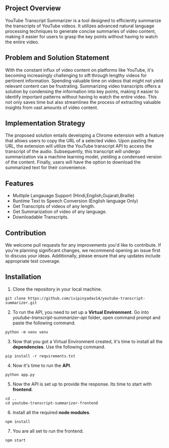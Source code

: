 ## Project Overview
YouTube Transcript Summarizer is a tool designed to efficiently summarize the transcripts of YouTube videos. It utilizes advanced natural language processing techniques to generate concise summaries of video content, making it easier for users to grasp the key points without having to watch the entire video.

## Problem and Solution Statement
With the constant influx of video content on platforms like YouTube, it's becoming increasingly challenging to sift through lengthy videos for pertinent information. Spending valuable time on videos that might not yield relevant content can be frustrating. Summarizing video transcripts offers a solution by condensing the information into key points, making it easier to identify important patterns without having to watch the entire video. This not only saves time but also streamlines the process of extracting valuable insights from vast amounts of video content.

## Implementation Strategy
The proposed solution entails developing a Chrome extension with a feature that allows users to copy the URL of a selected video. Upon pasting the URL, the extension will utilize the YouTube transcript API to access the transcript of the audio. Subsequently, this transcript will undergo summarization via a machine learning model, yielding a condensed version of the content. Finally, users will have the option to download the summarized text for their convenience.


## Features

- Multiple Langauage Support (Hindi,English,Gujarati,Braille)
- Runtime Text to Speech Conversion (English language Only)
- Get Transcripts of videos of any length.
- Get Summarization of video of any language.
- Downloadable Transcripts.

## Contribution
We welcome pull requests for any improvements you'd like to contribute. If you're planning significant changes, we recommend opening an issue first to discuss your ideas. Additionally, please ensure that any updates include appropriate test coverage.


## Installation

1. Clone the repository in your local machine.
```
git clone https://github.com/ivipinyadav14/youtube-transcript-summarizer.git
```

2. To run the API, you need to set up a **Virtual Environment**. Go into *youtube-transcript-summarizer-api* folder, open command prompt and paste the following command.
```
python -m venv venv
```

3. Now that you got a Virtual Environment created, it's time to install all the **dependencies**. Use the following command.   
```
pip install -r requirements.txt
```
4. Now it's time to run the **API**.
```
python app.py
```
5. Now the API is set up to provide the response. Its time to start with **frontend**.
```
cd ..
cd youtube-transcript-summarizer-frontend
```
6. Install all the required **node modules**.
```
npm install
```
7. You are all set to run the frontend.
```
npm start
```


